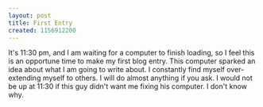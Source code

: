 ```yaml
---
layout: post
title: First Entry
created: 1156912200
---
```

<p>It&#39;s 11:30 pm, and I am waiting for a computer to finish loading, so I feel this is an opportune time to make my first blog entry. This computer sparked an idea about what I am going to write about. I constantly find myself over-extending myself to others. I will do almost anything if you ask. I would not be up at 11:30 if this guy didn&#39;t want me fixing his computer. I don&#39;t know why.</p>
